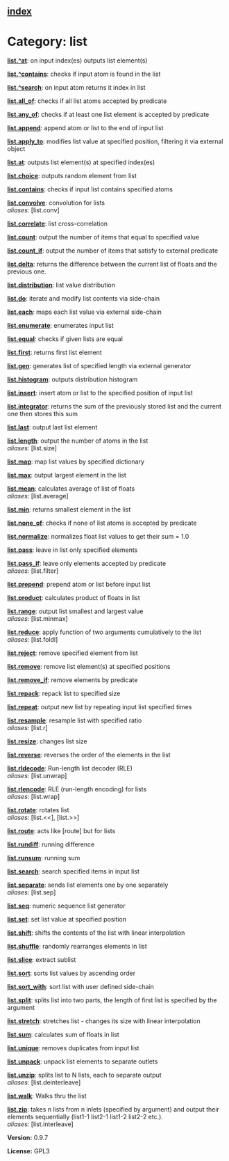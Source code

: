 [index](index.html) 
---

# Category: list




[**list.^at**](list.%5Eat.html): on input index(es) outputs list element(s) 

[**list.^contains**](list.%5Econtains.html): checks if input atom is found in the list 

[**list.^search**](list.%5Esearch.html): on input atom returns it index in list 

[**list.all_of**](list.all_of.html): checks if all list atoms accepted by predicate 

[**list.any_of**](list.any_of.html): checks if at least one list element is accepted by predicate 

[**list.append**](list.append.html): append atom or list to the end of input list 

[**list.apply_to**](list.apply_to.html): modifies list value at specified position, filtering it via external object 

[**list.at**](list.at.html): outputs list element(s) at specified index(es) 

[**list.choice**](list.choice.html): outputs random element from list 

[**list.contains**](list.contains.html): checks if input list contains specified atoms 

[**list.convolve**](list.convolve.html): convolution for lists <br>
_aliases:_ \[list.conv\]


[**list.correlate**](list.correlate.html): list cross-correlation 

[**list.count**](list.count.html): output the number of items that equal to specified value 

[**list.count_if**](list.count_if.html): output the number of items that satisfy to external predicate 

[**list.delta**](list.delta.html): returns the difference between the current list of floats and the previous one. 

[**list.distribution**](list.distribution.html): list value distribution 

[**list.do**](list.do.html): iterate and modify list contents via side-chain 

[**list.each**](list.each.html): maps each list value via external side-chain 

[**list.enumerate**](list.enumerate.html): enumerates input list 

[**list.equal**](list.equal.html): checks if given lists are equal 

[**list.first**](list.first.html): returns first list element 

[**list.gen**](list.gen.html): generates list of specified length via external generator 

[**list.histogram**](list.histogram.html): outputs distribution histogram 

[**list.insert**](list.insert.html): insert atom or list to the specified position of input list 

[**list.integrator**](list.integrator.html): returns the sum of the previously stored list and the current one then stores this sum 

[**list.last**](list.last.html): output last list element 

[**list.length**](list.length.html): output the number of atoms in the list <br>
_aliases:_ \[list.size\]


[**list.map**](list.map.html): map list values by specified dictionary 

[**list.max**](list.max.html): output largest element in the list 

[**list.mean**](list.mean.html): calculates average of list of floats <br>
_aliases:_ \[list.average\]


[**list.min**](list.min.html): returns smallest element in the list 

[**list.none_of**](list.none_of.html): checks if none of list atoms is accepted by predicate 

[**list.normalize**](list.normalize.html): normalizes float list values to get their sum = 1.0 

[**list.pass**](list.pass.html): leave in list only specified elements 

[**list.pass_if**](list.pass_if.html): leave only elements accepted by predicate <br>
_aliases:_ \[list.filter\]


[**list.prepend**](list.prepend.html): prepend atom or list before input list 

[**list.product**](list.product.html): calculates product of floats in list 

[**list.range**](list.range.html): output list smallest and largest value <br>
_aliases:_ \[list.minmax\]


[**list.reduce**](list.reduce.html): apply function of two arguments cumulatively to the list <br>
_aliases:_ \[list.foldl\]


[**list.reject**](list.reject.html): remove specified element from list 

[**list.remove**](list.remove.html): remove list element(s) at specified positions 

[**list.remove_if**](list.remove_if.html): remove elements by predicate 

[**list.repack**](list.repack.html): repack list to specified size 

[**list.repeat**](list.repeat.html): output new list by repeating input list specified times 

[**list.resample**](list.resample.html): resample list with specified ratio <br>
_aliases:_ \[list.r\]


[**list.resize**](list.resize.html): changes list size 

[**list.reverse**](list.reverse.html): reverses the order of the elements in the list 

[**list.rldecode**](list.rldecode.html): Run-length list decoder (RLE) <br>
_aliases:_ \[list.unwrap\]


[**list.rlencode**](list.rlencode.html): RLE (run-length encoding) for lists <br>
_aliases:_ \[list.wrap\]


[**list.rotate**](list.rotate.html): rotates list <br>
_aliases:_ \[list.&lt;&lt;\], \[list.&gt;&gt;\]


[**list.route**](list.route.html): acts like [route] but for lists 

[**list.rundiff**](list.rundiff.html): running difference 

[**list.runsum**](list.runsum.html): running sum 

[**list.search**](list.search.html): search specified items in input list 

[**list.separate**](list.separate.html): sends list elements one by one separately <br>
_aliases:_ \[list.sep\]


[**list.seq**](list.seq.html): numeric sequence list generator 

[**list.set**](list.set.html): set list value at specified position 

[**list.shift**](list.shift.html): shifts the contents of the list with linear interpolation 

[**list.shuffle**](list.shuffle.html): randomly rearranges elements in list 

[**list.slice**](list.slice.html): extract sublist 

[**list.sort**](list.sort.html): sorts list values by ascending order 

[**list.sort_with**](list.sort_with.html): sort list with user defined side-chain 

[**list.split**](list.split.html): splits list into two parts, the length of first list is specified by the argument 

[**list.stretch**](list.stretch.html): stretches list - changes its size with linear interpolation 

[**list.sum**](list.sum.html): calculates sum of floats in list 

[**list.unique**](list.unique.html): removes duplicates from input list 

[**list.unpack**](list.unpack.html): unpack list elements to separate outlets 

[**list.unzip**](list.unzip.html): splits list to N lists, each to separate output <br>
_aliases:_ \[list.deinterleave\]


[**list.walk**](list.walk.html): Walks thru the list 

[**list.zip**](list.zip.html): takes n lists from n inlets (specified by argument) and output their elements sequentially (list1-1 list2-1 list1-2 list2-2 etc.). <br>
_aliases:_ \[list.interleave\]



**Version:** 0.9.7

**License:** GPL3
